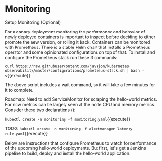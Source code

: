 # Monitoring #

Setup Monitoring (Optional)

For a canary deployment monitoring the performance and behavior of newly deployed containers is important to inspect before deciding to either promote the new version, or rolling it back. Containers can be monitored with Prometheus. There is a stable Helm chart that installs a Prometheus operator and some opinionated configurations on top of that. To install and configure the Prometheus stack run these 3 commands:

`curl https://raw.githubusercontent.com/javajon/kubernetes-observability/master/configurations/prometheus-stack.sh | bash -s`{{execute}}

The above script includes a wait command, so it will take a few minutes for it to complete.

Roadmap: Need to add ServiceMonitor for scraping the hello-world metrics. For now metrics can be largely seen at the node CPU and memory metrics. Consider these two declarations ():

`kubectl create -n monitoring -f monitoring.yaml`{{execute}}

TODO:
`kubectl create -n monitoring -f alertmanager-latency-rule.yaml`{{execute}}

Below are instructions that configure Prometheus to watch for performance of the upcoming hello-world deployments. But first, let's get a Jenkins pipeline to build, deploy and install the hello-world application.
